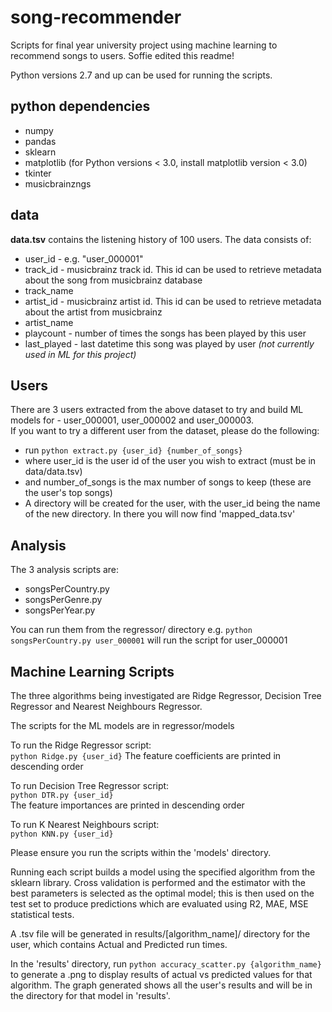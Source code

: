# song-recommender
Scripts for final year university project using machine learning to recommend songs to users. Soffie edited this readme!

Python versions 2.7 and up can be used for running the scripts. 

## python dependencies
* numpy
* pandas
* sklearn
* matplotlib (for Python versions < 3.0, install matplotlib version < 3.0)
* tkinter
* musicbrainzngs 

## data
**data.tsv** contains the listening history of 100 users. The data consists of:
* user_id - e.g. "user_000001"
* track_id - musicbrainz track id. This id can be used to retrieve metadata about the song from musicbrainz database
* track_name
* artist_id - musicbrainz artist id. This id can be used to retrieve metadata about the artist from musicbrainz
* artist_name
* playcount - number of times the songs has been played by this user
* last_played - last datetime this song was played by user *(not currently used in ML for this project)*

## Users
There are 3 users extracted from the above dataset to try and build ML models for - user_000001, user_000002 and user_000003.  
If you want to try a different user from the dataset, please do the following:  
* run ```python extract.py {user_id} {number_of_songs}```
* where user_id is the user id of the user you wish to extract (must be in data/data.tsv)
* and number_of_songs is the max number of songs to keep (these are the user's top songs)
* A directory will be created for the user, with the user_id being the name of the new directory. In there you will now find 'mapped_data.tsv'

## Analysis
The 3 analysis scripts are:
* songsPerCountry.py
* songsPerGenre.py
* songsPerYear.py

You can run them from the regressor/ directory e.g.
```python songsPerCountry.py user_000001``` will run the script for user_000001    

## Machine Learning Scripts
The three algorithms being investigated are Ridge Regressor, Decision Tree Regressor and Nearest Neighbours Regressor.   

The scripts for the ML models are in regressor/models   

To run the Ridge Regressor script:    
```python Ridge.py {user_id}``` 
The feature coefficients are printed in descending order 

To run Decision Tree Regressor script:  
```python DTR.py {user_id}```  
The feature importances are printed in descending order

To run K Nearest Neighbours script:   
```python KNN.py {user_id}```  

Please ensure you run the scripts within the 'models' directory.   

Running each script builds a model using the specified algorithm from the sklearn library. Cross validation is performed and the estimator with the best parameters is selected as the optimal model; this is then used on the test set to produce predictions which are evaluated using R2, MAE, MSE statistical tests.   

A .tsv file will be generated in results/[algorithm_name]/ directory for the user, which contains Actual and Predicted run times.  

In the 'results' directory, run ```python accuracy_scatter.py {algorithm_name}``` to generate a .png to display results of actual vs predicted values for that algorithm. The graph generated shows all the user's results and will be in the directory for that model in 'results'. 



